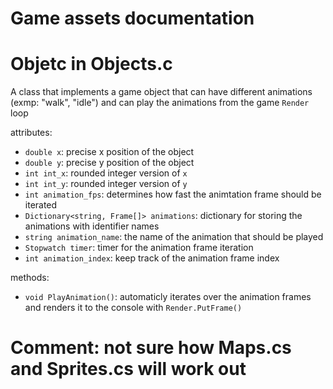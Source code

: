 # Game assets documentation

# Objetc in Objects.c

A class that implements a game object that can have different animations (exmp: "walk", 
"idle") and can play the animations from the game `Render` loop

attributes:
- `double x`: precise x position of the object
- `double y`: precise y position of the object
- `int int_x`: rounded integer version of `x`
- `int int_y`: rounded integer version of `y`
- `int animation_fps`: determines how fast the animtation frame should be iterated
- `Dictionary<string, Frame[]> animations`: dictionary for storing the animations with
identifier names
- `string animation_name`: the name of the animation that should be played
- `Stopwatch timer`: timer for the animation frame iteration
- `int animation_index`: keep track of the animation frame index

methods:
- `void PlayAnimation()`: automaticly iterates over the animation frames and renders it
to the console with `Render.PutFrame()`

# Comment: not sure how Maps.cs and Sprites.cs will work out
